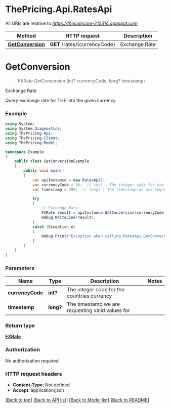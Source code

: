 # ThePricing.Api.RatesApi

All URIs are relative to *https://thecoincore-212314.appspot.com*

Method | HTTP request | Description
------------- | ------------- | -------------
[**GetConversion**](RatesApi.md#getconversion) | **GET** /rates/{currencyCode} | Exchange Rate


<a name="getconversion"></a>
# **GetConversion**
> FXRate GetConversion (int? currencyCode, long? timestamp)

Exchange Rate

Query exchange rate for THE into the given currency

### Example
```csharp
using System;
using System.Diagnostics;
using ThePricing.Api;
using ThePricing.Client;
using ThePricing.Model;

namespace Example
{
    public class GetConversionExample
    {
        public void main()
        {
            var apiInstance = new RatesApi();
            var currencyCode = 56;  // int? | The integer code for the countries currency
            var timestamp = 789;  // long? | The timestamp we are requesting valid values for

            try
            {
                // Exchange Rate
                FXRate result = apiInstance.GetConversion(currencyCode, timestamp);
                Debug.WriteLine(result);
            }
            catch (Exception e)
            {
                Debug.Print("Exception when calling RatesApi.GetConversion: " + e.Message );
            }
        }
    }
}
```

### Parameters

Name | Type | Description  | Notes
------------- | ------------- | ------------- | -------------
 **currencyCode** | **int?**| The integer code for the countries currency | 
 **timestamp** | **long?**| The timestamp we are requesting valid values for | 

### Return type

[**FXRate**](FXRate.md)

### Authorization

No authorization required

### HTTP request headers

 - **Content-Type**: Not defined
 - **Accept**: application/json

[[Back to top]](#) [[Back to API list]](../README.md#documentation-for-api-endpoints) [[Back to Model list]](../README.md#documentation-for-models) [[Back to README]](../README.md)

